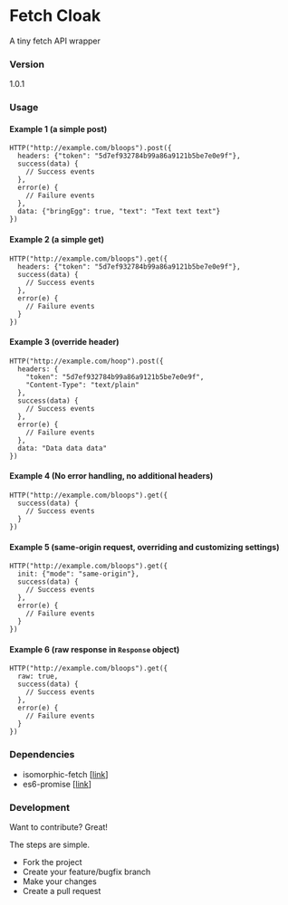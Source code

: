# Fetch Cloak

A tiny fetch API wrapper

### Version
1.0.1

### Usage

#### Example 1 (a simple post)

```
HTTP("http://example.com/bloops").post({
  headers: {"token": "5d7ef932784b99a86a9121b5be7e0e9f"},
  success(data) {
    // Success events
  },
  error(e) {
    // Failure events
  },
  data: {"bringEgg": true, "text": "Text text text"}
})
```

#### Example 2 (a simple get)

```
HTTP("http://example.com/bloops").get({
  headers: {"token": "5d7ef932784b99a86a9121b5be7e0e9f"},
  success(data) {
    // Success events
  },
  error(e) {
    // Failure events
  }
})
```

#### Example 3 (override header)

```
HTTP("http://example.com/hoop").post({
  headers: {
    "token": "5d7ef932784b99a86a9121b5be7e0e9f",
    "Content-Type": "text/plain"
  },
  success(data) {
    // Success events
  },
  error(e) {
    // Failure events
  },
  data: "Data data data"
})
```

#### Example 4 (No error handling, no additional headers)

```
HTTP("http://example.com/bloops").get({
  success(data) {
    // Success events
  }
})
```

#### Example 5 (same-origin request, overriding and customizing settings)

```
HTTP("http://example.com/bloops").get({
  init: {"mode": "same-origin"},
  success(data) {
    // Success events
  },
  error(e) {
    // Failure events
  }
})
```

#### Example 6 (raw response in `Response` object)

```
HTTP("http://example.com/bloops").get({
  raw: true,
  success(data) {
    // Success events
  },
  error(e) {
    // Failure events
  }
})
```

### Dependencies

* isomorphic-fetch [[link](https://github.com/matthew-andrews/isomorphic-fetch)]
* es6-promise [[link](https://github.com/stefanpenner/es6-promise)]

### Development

Want to contribute? Great!

The steps are simple.

* Fork the project
* Create your feature/bugfix branch
* Make your changes
* Create a pull request
